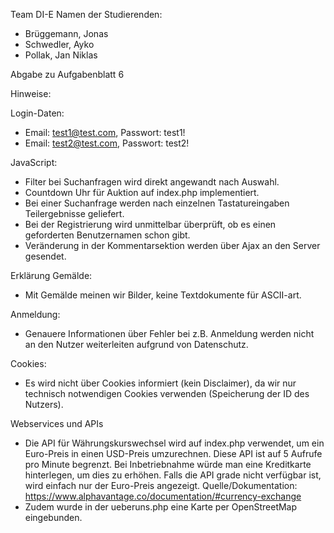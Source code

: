 Team DI-E
Namen der Studierenden:

- Brüggemann, Jonas
- Schwedler, Ayko
- Pollak, Jan Niklas

Abgabe zu Aufgabenblatt 6

Hinweise:

Login-Daten:

- Email: test1@test.com, Passwort: test1!
- Email: test2@test.com, Passwort: test2!

JavaScript:

- Filter bei Suchanfragen wird direkt angewandt nach Auswahl.
- Countdown Uhr für Auktion auf index.php implementiert.
- Bei einer Suchanfrage werden nach einzelnen Tastatureingaben Teilergebnisse geliefert.
- Bei der Registrierung wird unmittelbar überprüft, ob es einen geforderten Benutzernamen schon gibt.
- Veränderung in der Kommentarsektion werden über Ajax an den Server gesendet.

Erklärung Gemälde:

- Mit Gemälde meinen wir Bilder, keine Textdokumente für ASCII-art.

Anmeldung:

- Genauere Informationen über Fehler bei z.B. Anmeldung werden nicht an den Nutzer weiterleiten aufgrund von
  Datenschutz.

Cookies:

- Es wird nicht über Cookies informiert (kein Disclaimer), da wir nur technisch notwendigen Cookies verwenden (Speicherung der ID des
  Nutzers).

Webservices und APIs

- Die API für Währungskurswechsel wird auf index.php verwendet, um ein Euro-Preis in einen USD-Preis umzurechnen.
  Diese API ist auf 5 Aufrufe pro Minute begrenzt. Bei Inbetriebnahme würde man eine Kreditkarte hinterlegen, um dies zu erhöhen.
  Falls die API grade nicht verfügbar ist, wird einfach nur der Euro-Preis angezeigt.
  Quelle/Dokumentation: https://www.alphavantage.co/documentation/#currency-exchange
- Zudem wurde in der ueberuns.php eine Karte per OpenStreetMap eingebunden.